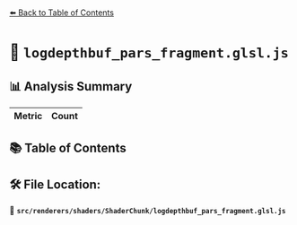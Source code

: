 [⬅️ Back to Table of Contents](../../../../index.md)

# 📄 `logdepthbuf_pars_fragment.glsl.js`

## 📊 Analysis Summary

| Metric | Count |
|--------|-------|

## 📚 Table of Contents


## 🛠️ File Location:
📂 **`src/renderers/shaders/ShaderChunk/logdepthbuf_pars_fragment.glsl.js`**